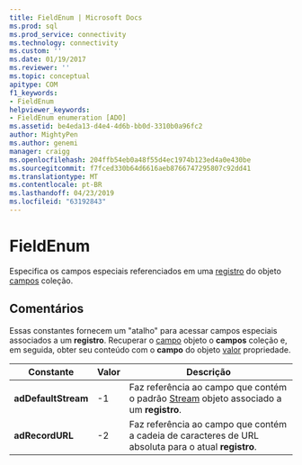 ```yaml
---
title: FieldEnum | Microsoft Docs
ms.prod: sql
ms.prod_service: connectivity
ms.technology: connectivity
ms.custom: ''
ms.date: 01/19/2017
ms.reviewer: ''
ms.topic: conceptual
apitype: COM
f1_keywords:
- FieldEnum
helpviewer_keywords:
- FieldEnum enumeration [ADO]
ms.assetid: be4eda13-d4e4-4d6b-bb0d-3310b0a96fc2
author: MightyPen
ms.author: genemi
manager: craigg
ms.openlocfilehash: 204ffb54eb0a48f55d4ec1974b123ed4a0e430be
ms.sourcegitcommit: f7fced330b64d6616aeb8766747295807c92dd41
ms.translationtype: MT
ms.contentlocale: pt-BR
ms.lasthandoff: 04/23/2019
ms.locfileid: "63192843"
---
```

# <a name="fieldenum"></a>FieldEnum
Especifica os campos especiais referenciados em uma [registro](../../../ado/reference/ado-api/record-object-ado.md) do objeto [campos](../../../ado/reference/ado-api/fields-collection-ado.md) coleção.  
  
## <a name="remarks"></a>Comentários  
 Essas constantes fornecem um "atalho" para acessar campos especiais associados a um **registro**. Recuperar o [campo](../../../ado/reference/ado-api/field-object.md) objeto o **campos** coleção e, em seguida, obter seu conteúdo com o **campo** do objeto [valor](../../../ado/reference/ado-api/value-property-ado.md) propriedade.  
  
|Constante|Valor|Descrição|  
|--------------|-----------|-----------------|  
|**adDefaultStream**|-1|Faz referência ao campo que contém o padrão [Stream](../../../ado/reference/ado-api/stream-object-ado.md) objeto associado a um **registro**.|  
|**adRecordURL**|-2|Faz referência ao campo que contém a cadeia de caracteres de URL absoluta para o atual **registro**.|
